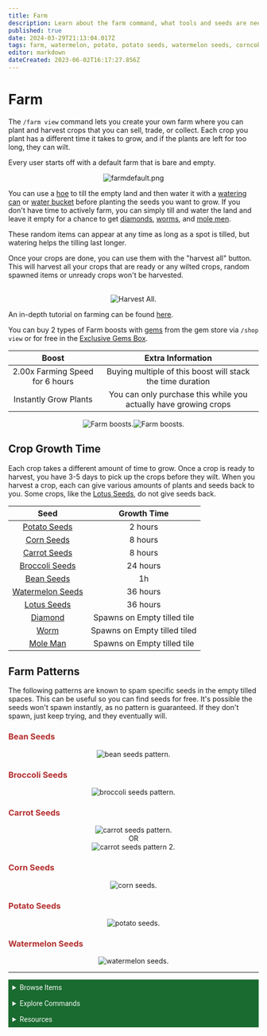 ```yaml
---
title: Farm
description: Learn about the farm command, what tools and seeds are needed, farming patterns, and more.
published: true
date: 2024-03-29T21:13:04.017Z
tags: farm, watermelon, potato, potato seeds, watermelon seeds, corncob, corn seeds, carrots, carrot seeds, broccoli, broccoli seeds, fertilizer, hoe, watering can, water bucket, elf on a shelf, farming, crops, seeds, dank memer wiki, dankmemer wiki
editor: markdown
dateCreated: 2023-06-02T16:17:27.856Z
---
```


# Farm
The `/farm view` command lets you create your own farm where you can plant and harvest crops that you can sell, trade, or collect. Each crop you plant has a different time it takes to grow, and if the plants are left for too long, they can wilt.

Every user starts off with a default farm that is bare and empty.

<center>
  
![farmdefault.png](/bot-features/grinding/farmdefault.png)

  </center>
  
You can use a <a href="/Items/Tools#Hoe" target="_blank">hoe</a> to till the empty land and then water it with a <a href="/Items/Tools#WateringCan" target="_blank">watering can</a> or <a href="/Items/Tools#WaterBucket" target="_blank">water bucket</a> before planting the seeds you want to grow. If you don't have time to actively farm, you can simply till and water the land and leave it empty for a chance to get <a href="/Items/Sellables#Diamond" target="_blank">diamonds</a>, <a href="/Items/Sellables#Worm" target="_blank">worms</a>, and <a href="/Items/Sellables#MoleMan" target="_blank">mole men</a>. 

These random items can appear at any time as long as a spot is tilled, but watering helps the tilling last longer.

Once your crops are done, you can use them with the "harvest all" button. This will harvest all your crops that are ready or any wilted crops, random spawned items or unready crops won't be harvested.

<br>
<center>
<img src="/bot-features/basic-commands/harvestall.png" alt="Harvest All.">
</center>

An in-depth tutorial on farming can be found <a href="https://dankmemer.lol/tutorial/farming" target="_blank">here</a>.

You can buy 2 types of Farm boosts with  <a href="https://dankmemer.lol/store" target="_blank">gems</a> from the gem store via `/shop view` or for free in the <a href="/Items/Lootboxes#ExclusiveGemsBox" target="_blank">Exclusive Gems Box</a>.

<center>
  
| Boost | Extra Information |
| :----:| :----:|
| 2.00x Farming Speed for 6 hours | Buying multiple of this boost will stack the time duration |
| Instantly Grow Plants | You can only purchase this while you actually have growing crops |
</center>

<center>
<img src="/bot-features/basic-commands/farmingspeed.png" alt="Farm boosts."><img src="/bot-features/basic-commands/instantlygrowplants.png" alt="Farm boosts.">
</center>


## Crop Growth Time
Each crop takes a different amount of time to grow. Once a crop is ready to harvest, you have 3-5 days to pick up the crops before they wilt. When you harvest a crop, each can give various amounts of plants and seeds back to you. Some crops, like the <a href="https://dankmemer.wiki/en/Items/Tools#LotusSeeds" target="_blank">Lotus Seeds</a>, do not give seeds back.

<center>
  
| Seed | Growth Time | 
|:------:|:----:|
| <a href="https://dankmemer.wiki/en/Items/Tools#PotatoSeeds" target="_blank">Potato Seeds</a> | 2 hours |
| <a href="https://dankmemer.wiki/en/Items/Tools#CornSeeds" target="_blank">Corn Seeds</a> | 8 hours |
| <a href="https://dankmemer.wiki/en/Items/Tools#CarrotSeeds" target="_blank">Carrot Seeds</a> | 8 hours | 
| <a href="https://dankmemer.wiki/en/Items/Tools#BroccoliSeeds" target="_blank">Broccoli Seeds</a> | 24 hours |
| <a href="https://dankmemer.wiki/en/Items/Tools#BeanSeeds" target="_blank">Bean Seeds</a> | 1h |
| <a href="https://dankmemer.wiki/en/Items/Tools#WatermelonSeeds" target="_blank">Watermelon Seeds</a> | 36 hours | 
| <a href="https://dankmemer.wiki/en/Items/Tools#LotusSeeds" target="_blank">Lotus Seeds</a> | 36 hours |
| <a href="https://dankmemer.wiki/en/Items/Sellables#Diamond" target="_blank">Diamond</a> | Spawns on Empty tilled tile | 
| <a href="https://dankmemer.wiki/en/Items/Sellables#Worm" target="_blank">Worm</a> | Spawns on Empty tilled tiled |
| <a href="https://dankmemer.wiki/en/Items/Sellables#MoleMan" target="_blank">Mole Man</a> | Spawns on Empty tilled tile |
  
  </center>

## Farm Patterns
The following patterns are known to spam specific seeds in the empty tilled spaces. This can be useful so you can find seeds for free. It's possible the seeds won't spawn instantly, as no pattern is guaranteed. If they don't spawn, just keep trying, and they eventually will.

### <font color =b32d2d>Bean Seeds</font> 
<center>
<img src="/bot-features/grinding/beanseeds.png" alt="bean seeds pattern.">
</center>

### <font color =b32d2d>Broccoli Seeds</font> 
<center>
<img src="/bot-features/grinding/broccoliseeds.png" alt="broccoli seeds pattern.">
</center>

### <font color =b32d2d>Carrot Seeds</font> 
<center>
<img src="/bot-features/grinding/carrotseeds.png" alt="carrot seeds pattern.">
</center>

<center> OR </center>

<center>
<img src="/bot-features/grinding/carrotseeds2.png" alt="carrot seeds pattern 2.">
</center>

### <font color =b32d2d>Corn Seeds</font> 
<center>
<img src="/bot-features/grinding/cornseeds.png" alt="corn seeds.">
</center>

### <font color =b32d2d>Potato Seeds</font> 
<center>
<img src="/bot-features/grinding/potatoseeds.png" alt="potato seeds.">
</center>

### <font color =b32d2d>Watermelon Seeds</font>  
<center>
<img src="/bot-features/grinding/watermelonseeds.png" alt="watermelon seeds.">
</center>

---


<body>
  <details closed>
    <summary style="background-color:#196b2f; color:#F5F5F5; font: 14px Roboto; padding: 8px;">Browse Items</summary>
      <div style="text-align: center;">  
      <p style="font: 12px Roboto; padding: 0 8px 3px 8px;">
          <a href="/Items/Collectables" target="_blank">Collectables</a> &#x2022; <a href="/Items/Consumables" target="_blank">Consumables</a> &#x2022; <a href="/Items/Drops" target="_blank">Drops</a> &#x2022; <a href="/Items/Lootboxes" target="_blank">Lootboxes</a> &#x2022; <a href="/Items/Packs" target="_blank">Packs</a> &#x2022; <a href="/Items/Power-ups" target="_blank">Power-ups</a> &#x2022; <a href="/Items/Sellables" target="_blank">Sellables</a> &#x2022; <a href="/Items/Tools" target="_blank">Tools</a>
        </p>
         </div>
    </details>
</body>

<body>
  <details closed>
    <summary style="background-color:#196b2f; color:#F5F5F5; font: 14px Roboto; padding: 8px;">Explore Commands</summary>
    <details>
      <summary style="background-color:#72ad70; color:#000000; font: 12px Roboto; padding: 8px;">Currency Commands</summary>
      <div style="text-align: center;"> 
      <p style="font: 12px Roboto; padding: 0 8px 3px 8px;"> <a href="/Bot-features/Currency-Commands/Achievements" target="_blank">Achievements</a> &#x2022; <a href="/Bot-features/Currency-Commands/Advancements" target="_blank">Advancements - (</a> <a href="/Bot-features/Currency-Commands/Advancements#LevelRewards" target="_blank">Levels</a>, <a href="/Bot-features/Currency-Commands/Advancements#Omega" target="_blank">Omega</a>, <a href="/Bot-features/Currency-Commands/Advancements#Prestige" target="_blank">Prestige</a>, <a href="/Bot-features/Currency-Commands/Advancements/Upgrades" target="_blank">Upgrades</a>, <a href="/Bot-features/Currency-Commands/Advancements#Vote" target="_blank"> Vote</a>) <br> <a href="/Bot-features/Currency-Commands/Adventure" target="_blank">Adventure</a> &#x2022; <a href="/Bot-features/Currency-Commands/Badges" target="_blank">Badges</a> &#x2022; <a href="/Bot-features/Currency-Commands/Basic-Commands#Balance" target="_blank">Balance</a> &#x2022; <a href="/Bot-features/Currency-Commands/Rob-and-Heist#Bankrob" target="_blank">Bankrob</a> &#x2022; <a href="/Bot-features/Currency-Commands/Grind-Commands#Beg" target="_blank">Beg</a> &#x2022; <a href="/Bot-features/Currency-Commands/Bundles" target="_blank">Bundles</a> &#x2022; <a href="/Bot-features/Fun-Games-Image/Fun-and-Images#Compare" target="_blank">Compare</a> &#x2022; <a href="/Bot-features/Currency-Commands/Basic-Commands#Craft" target="_blank">Craft</a> &#x2022; <a href="/Bot-features/Currency-Commands/Grind-Commands#Crime" target="_blank">Crime</a> <br><a href="/Bot-features/Currency-Commands/Basic-Commands#Currencylog" target="_blank">Currencylog</a> &#x2022; <a href="/Bot-features/Currency-Commands/Basic-Commands#Daily" target="_blank">Daily</a> &#x2022; <a href="/Bot-features/Currency-Commands/Basic-Commands#Deposit" target="_blank">Deposit</a> &#x2022; <a href="/Bot-features/Currency-Commands/Grind-Commands#Dig" target="_blank">Dig</a> &#x2022; <a href="/Items/Drops" target="_blank">Drops</a> &#x2022; <a href="/Bot-features/Currency-Commands/Farm" target="_blank">Farm</a> &#x2022; <a href="/Bot-features/Currency-Commands/Grind-Commands#Fish" target="_blank">Fish</a> &#x2022; <a href="/Bot-features/Currency-Commands/Friends" target="_blank">Friends</a> &#x2022; <a href="/Bot-features/Currency-Commands/Serverevents-and-Giveaways#Giveaways" target="_blank">Giveaway</a> &#x2022; <a href="/Bot-features/Currency-Commands/Grind-Commands#Highlow" target="_blank">Highlow</a> <br> <a href="/Bot-features/Currency-Commands/Grind-Commands#Hunt" target="_blank">Hunt</a> &#x2022; <a href="/Bot-features/Currency-Commands/Basic-Commands#Inventory" target="_blank">Inventory</a> &#x2022; <a href="/Bot-features/Currency-Commands/Basic-Commands#Item" target="_blank">Item</a> &#x2022; <a href="/Bot-features/Currency-Commands/Leaderboards" target="_blank">Leaderboard</a> &#x2022; <a href="/Bot-features/Currency-Commands/Lotteries" target="_blank">Lottery</a> &#x2022; <a href="/Bot-features/Currency-Commands/Market" target="_blank">Market</a> &#x2022; <a href="/Bot-features/Currency-Commands/Marriage" target="_blank">Marriage</a> &#x2022; <a href="/Bot-features/Currency-Commands/Advancements/Upgrades#Monthly" target="_blank">Monthly</a> <br> <a href="/Bot-features/Currency-Commands/Multipliers" target="_blank">Multipliers</a> &#x2022; <a href="/Bot-features/Currency-Commands/Basic-Commands#Notifications" target="_blank">Notifications</a> &#x2022; <a href="/Bot-features/Currency-Commands/Pets" target="_blank">Pets</a>  &#x2022; <a href="/Bot-features/Currency-Commands/Grind-Commands#Postmemes" target="_blank">Postmemes</a> &#x2022; <a href="/Bot-features/Currency-Commands/Basic-Commands/Profile" target="_blank">Profile</a> &#x2022; <a href="/Bot-features/Currency-Commands/Quests" target="_blank">Quests</a> &#x2022; <a href="/Bot-features/Currency-Commands/Basic-Commands#Remove" target="_blank">Remove</a> &#x2022; <a href="/Bot-features/Currency-Commands/Rob-and-Heist#Rob" target="_blank">Rob</a> <br> <a href="/Bot-features/Currency-Commands/Grind-Commands#Scratch" target="_blank">Scratch</a> &#x2022; <a href="/Bot-features/Currency-Commands/Grind-Commands#Search" target="_blank">Search</a> &#x2022; <a href="/Bot-features/Currency-Commands/Serverevents-and-Giveaways#Serverevents" target="_blank">Serverevents</a> &#x2022; <a href="/Bot-features/Currency-Commands/Basic-Commands#Shop" target="_blank">Shop</a> &#x2022; <a href="/Bot-features/Currency-Commands/Basic-Commands/Profile#Showcase" target="_blank">Showcase</a> &#x2022; <a href="/Bot-features/Currency-Commands/Skins" target="_blank">Skins</a> &#x2022; <a href="/Bot-features/Currency-Commands/Grind-Commands#Stream" target="_blank">Stream</a> &#x2022; <a href="/Bot-features/Utility-and-Config-Commands/Utility-Commands#Taxcalc" target="_blank">Taxcalc</a> <br> <a href="/Bot-features/Currency-Commands/Basic-Commands/Profile#Titles" target="_blank">Title</a> &#x2022; <a href="/Bot-features/Currency-Commands/Basic-Commands#Use" target="_blank">Use</a> &#x2022; <a href="/Bot-features/Currency-Commands/Basic-Commands#Vacation" target="_blank">Vacation</a> &#x2022; <a href="/Bot-features/Fun-Games-Image/Games-and-Wagers#Wagers" target="_blank">Wager</a> &#x2022; <a href="/About-Dank-Memer/Premium-users#Weekly" target="_blank">Weekly</a> &#x2022; <a href="/Bot-features/Currency-Commands/Basic-Commands#Withdraw" target="_blank">Withdraw</a> &#x2022; <a href="/Bot-features/Currency-Commands/Work" target="_blank">Work</a> </p>
      </div>
    </details>
    <details>
      <summary style="background-color:#72ad70; color:#000000; font: 12px Roboto; padding: 8px;">Fun, Game, and Image Commands</summary>
      <div style="text-align: center;"> 
      <p style="font: 12px Roboto; padding: 0 8px 3px 8px;"><a href="/Bot-features/Fun-Games-Image/Fun-and-Images#Ball" target="_blank">8ball</a> &#x2022; <a href="/Bot-features/Fun-Games-Image/Fun-and-Images#Animals" target="_blank">Animals</a> &#x2022;  <a href="/Bot-features/Fun-Games-Image/Fun-and-Images#Clap" target="_blank">Clap</a> &#x2022; <a href="/Bot-features/Fun-Games-Image/Games-and-Wagers#Fight" target="_blank">Fight</a> &#x2022; <a href="/Bot-features/Fun-Games-Image/Games-and-Wagers#Games" target="_blank">Game</a> &#x2022; <a href="/Bot-features/Fun-Games-Image/Fun-and-Images#Image" target="_blank">Image</a> &#x2022;  <a href="/Bot-features/Fun-Games-Image/Fun-and-Images#Meme" target="_blank">Meme</a> &#x2022;  <a href="/Bot-features/Fun-Games-Image/Fun-and-Images#Rate" target="_blank">Rate</a> &#x2022; <a href="/Bot-features/Fun-Games-Image/Fun-and-Images#Trivia" target="_blank">Trivia</a> &#x2022;  <a href="/Bot-features/Fun-Games-Image/Fun-and-Images#Xkcd" target="_blank">Xkcd</a> </p>
      </div>
    </details>
    <details>
      <summary style="background-color:#72ad70; color:#000000; font: 12px Roboto,sans-serif; padding: 8px;">Utility and Config Commands</summary>
      <div style="text-align: center;"> 
      <p style="font: 12px Roboto; padding: 0 8px 3px 8px;">
        <a href="/Bot-features/Utility-and-Config-Commands/Config-Commands#Alert" target="_blank">Alert</a> &#x2022; <a href="/Bot-features/Utility-and-Config-Commands/Config-Commands#Audit" target="_blank">Audit</a> &#x2022; <a href="/Bot-features/Utility-and-Config-Commands/Config-Commands#Automeme" target="_blank">Automeme</a> &#x2022; <a href="/Bot-features/Utility-and-Config-Commands/Config-Commands#Block" target="_blank">Block</a> &#x2022; <a href="/Bot-features/Utility-and-Config-Commands/Config-Commands#Disableuse" target="_blank">Disableuse</a> &#x2022; <a href="/Bot-features/Utility-and-Config-Commands/Config-Commands#Flow" target="_blank">Flow</a> &#x2022; <a href="/Resources/help" target="_blank">Help</a> &#x2022; <a href="/Bot-features/Utility-and-Config-Commands/Utility-Commands#Invite" target="_blank">Invite</a> &#x2022; <a href="/About-Dank-Memer/About-the-bot#Partners" target="_blank">Partners</a> &#x2022; <a href="/Bot-features/Utility-and-Config-Commands/Utility-Commands#Ping" target="_blank">Ping</a> <br> <a href="/About-Dank-Memer/Premium-users#PremiumCommands" target="_blank">Premium</a> &#x2022; <a href="/Bot-features/Utility-and-Config-Commands/Utility-Commands#Reminders" target="_blank">Reminder</a> &#x2022; <a href="/Resources/Reports-and-appeals" target="_blank">Report</a> &#x2022; <a href="/Bot-features/Utility-and-Config-Commands/Utility-Commands#Reset" target="_blank">Resetmydata</a> &#x2022; <a href="/Bot-features/Utility-and-Config-Commands/Config-Commands#ServerSettings" target="_blank">Serversettings</a> &#x2022; <a href="/Bot-features/Utility-and-Config-Commands/Config-Commands#Settings" target="_blank">Settings</a> &#x2022; <a href="/Bot-features/Utility-and-Config-Commands/Utility-Commands#Usage" target="_blank">Usage</a> &#x2022; <a href="/About-Dank-Memer/Vote" target="_blank">Vote</a></p>
      </div>
    </details>
  </details>
</body>


<body>
  <details closed>
    <summary style="background-color:#196b2f; color:#F5F5F5; font: 14px Roboto, sans-serif; padding: 8px;">Resources</summary>
      <div style="text-align: center;">  
      <p style="font: 12px Roboto, sans-serif; padding: 0 8px 3px 8px;"><a href="/Resources/FAQ" target="_blank">Frequently Asked Questions (FAQ) </a> &#x2022;  <a href="/About-Dank-Memer/Bot-rules" target="_blank">Bot Rules</a> &#x2022; <a href="/Resources/Bot-tutorials" target="_blank">Bot Tutorials</a> <br> <a href="/Resources/Changelog" target="_blank">Changelog</a> &#x2022; <a href="/Resources/Community-made-tools" target="_blank">Community Made Tools</a> <br> <a href="/Resources/Dank-Blog" target="_blank">Dank Blog</a> &#x2022; <a href="/Resources/help" target="_blank">Help Commands</a> &#x2022; <a href="/Resources/Reports-and-appeals" target="_blank">Reports and Appeals</a>
        </p>
         </div>
    </details>
</body>